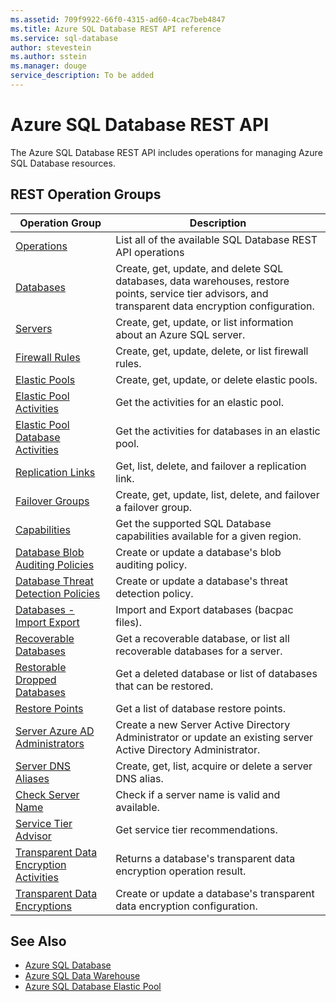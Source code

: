 ```yaml
---
ms.assetid: 709f9922-66f0-4315-ad60-4cac7beb4847
ms.title: Azure SQL Database REST API reference
ms.service: sql-database
author: stevestein
ms.author: sstein
ms.manager: douge
service_description: To be added
---
```


# Azure SQL Database REST API

The Azure SQL Database REST API includes operations for managing Azure SQL Database resources.

## REST Operation Groups

| Operation Group | Description |
|-----------------|-------------|
|[Operations](xref:management.azure.com.sql.operations)|List all of the available SQL Database REST API operations|
|[Databases](xref:management.azure.com.sql.databases)| Create, get, update, and delete SQL databases, data warehouses, restore points, service tier advisors, and transparent data encryption configuration.|
|[Servers](xref:management.azure.com.sql.servers)|Create, get, update, or list information about an Azure SQL server.|
|[Firewall Rules](xref:management.azure.com.sql.firewallrules)|Create, get, update, delete, or list firewall rules.|
|[Elastic Pools](xref:management.azure.com.sql.elasticpools)|Create, get, update, or delete elastic pools.|
|[Elastic Pool Activities](xref:management.azure.com.sql.elasticpoolactivities)|Get the activities for an elastic pool.|
|[Elastic Pool Database Activities](xref:management.azure.com.sql.elasticpooldatabaseactivities)|Get the activities for databases in an elastic pool.|
|[Replication Links](xref:management.azure.com.sql.replicationlinks)| Get, list, delete, and failover a replication link.|
|[Failover Groups](xref:management.azure.com.sql.failovergroups)| Create, get, update, list, delete, and failover a failover group.| 
|[Capabilities](xref:management.azure.com.sql.capabilities)| Get the supported SQL Database capabilities available for a given region.| 
|[Database Blob Auditing Policies](xref:management.azure.com.sql.databaseblobauditingpolicies)| Create or update a database's blob auditing policy.|
|[Database Threat Detection Policies](xref:management.azure.com.sql.databasethreatdetectionpolicies)| Create or update a database's threat detection policy.|
|[Databases - Import Export](xref:management.azure.com.sql.databases-importexport)|Import and Export databases (bacpac files).|
|[Recoverable Databases](xref:management.azure.com.sql.recoverabledatabases)|Get a recoverable database, or list all recoverable databases for a server.|
|[Restorable Dropped Databases](xref:management.azure.com.sql.restorabledroppeddatabases)| Get a deleted database or list of databases that can be restored.|
|[Restore Points](xref:management.azure.com.sql.restorepoints)|Get a list of database restore points.|
|[Server Azure AD Administrators](xref:management.azure.com.sql.serverazureadadministrators)| Create a new Server Active Directory Administrator or update an existing server Active Directory Administrator.|
|[Server DNS Aliases](xref:management.azure.com.sql.serverdnsaliases)|Create, get, list, acquire or delete a server DNS alias.|
|[Check Server Name](xref:management.azure.com.sql.servers-nameavailability)| Check if a server name is valid and available.|
|[Service Tier Advisor](xref:management.azure.com.sql.servicetieradvisors)| Get service tier recommendations.|
|[Transparent Data Encryption Activities](xref:management.azure.com.sql.transparentdataencryptionactivities)| Returns a database's transparent data encryption operation result.|
|[Transparent Data Encryptions](xref:management.azure.com.sql.transparentdataencryptions)| Create or update a database's transparent data encryption configuration.|




## See Also

- [Azure SQL Database](https://azure.microsoft.com/services/sql-database/)
- [Azure SQL Data Warehouse](https://azure.microsoft.com/services/sql-data-warehouse/)
- [Azure SQL Database Elastic Pool](https://azure.microsoft.com/documentation/articles/sql-database-elastic-pool/)
